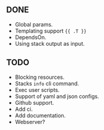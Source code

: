 ## DONE
* Global params.
* Templating support `{{ .T }}`
* DependsOn.
* Using stack output as input.

## TODO
* Blocking resources.
* Stacks `info` cli command.
* Exec user scripts.
* Support of yaml and json configs.
* Github support.
* Add ci.
* Add documentation.
* Webserver?
